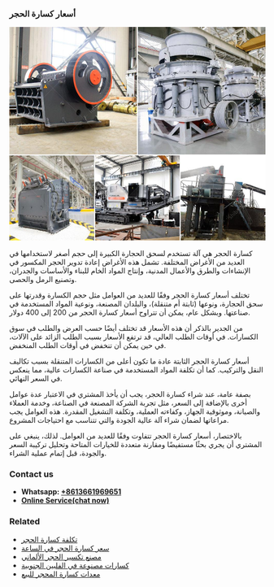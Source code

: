 <h3>أسعار كسارة الحجر</h3><img src='1701746468.jpg' alt=''><p>كسارة الحجر هي آلة تستخدم لسحق الحجارة الكبيرة إلى حجم أصغر لاستخدامها في العديد من الأغراض المختلفة. تشمل هذه الأغراض إعادة تدوير الحجر المكسور في الإنشاءات والطرق والأعمال المدنية، وإنتاج المواد الخام للبناء والأساسات والجدران، وتصنيع الرمل والحصى.</p><p>تختلف أسعار كسارة الحجر وفقًا للعديد من العوامل مثل حجم الكسارة وقدرتها على سحق الحجارة، ونوعها (ثابتة أم متنقلة)، والبلدان المصنعة، ونوعية المواد المستخدمة في صناعتها. وبشكل عام، يمكن أن تتراوح أسعار كسارة الحجر من 200 إلى 400 دولار.</p><p>من الجدير بالذكر أن هذه الأسعار قد تختلف أيضًا حسب العرض والطلب في سوق الكسارات. في أوقات الطلب العالي، قد ترتفع الأسعار بسبب الطلب الزائد على الآلات، في حين يمكن أن تنخفض في أوقات الطلب المنخفض.</p><p>أسعار كسارة الحجر الثابتة عادة ما تكون أعلى من الكسارات المتنقلة بسبب تكاليف النقل والتركيب. كما أن تكلفة المواد المستخدمة في صناعة الكسارات عالية، مما ينعكس في السعر النهائي.</p><p>بصفة عامة، عند شراء كسارة الحجر، يجب أن يأخذ المشتري في الاعتبار عدة عوامل أخرى بالإضافة إلى السعر، مثل تجربة الشركة المصنعة في الصناعة، وخدمة العملاء والصيانة، وموثوقية الجهاز، وكفاءته العملية، وتكلفة التشغيل المقدرة. هذه العوامل يجب مراعاتها لضمان شراء آلة عالية الجودة والتي تتناسب مع احتياجات المشروع.</p><p>بالاختصار، أسعار كسارة الحجر تتفاوت وفقًا للعديد من العوامل. لذلك، ينبغي على المشتري أن يجري بحثًا مستفيضًا ومقارنة متعددة للخيارات المتاحة وتحليل تركيبة السعر والجودة، قبل إتمام عملية الشراء.</p><h3>Contact us</h3><ul><li><strong>Whatsapp:&nbsp;<a href="https://wa.me/8613661969651">+8613661969651</a></strong></li><li><a href="https://swt.shibang-china.com/?git&amp;zhl&amp;أسعار كسارة الحجر"><strong>Online Service(chat now)</strong></a></li></ul><h3>Related</h3><ul><li><a href='تكلفة كسارة الحجر.md'>تكلفة كسارة الحجر</a></li><li><a href='سعر كسارة الحجر في الساعة.md'>سعر كسارة الحجر في الساعة</a></li><li><a href='مصنع تكسير الحجر الألماني.md'>مصنع تكسير الحجر الألماني</a></li><li><a href='كسارات مصنوعة في الفلبين الجنوبية.md'>كسارات مصنوعة في الفلبين الجنوبية</a></li><li><a href='معدات كسارة المحجر للبيع.md'>معدات كسارة المحجر للبيع</a></li></ul>